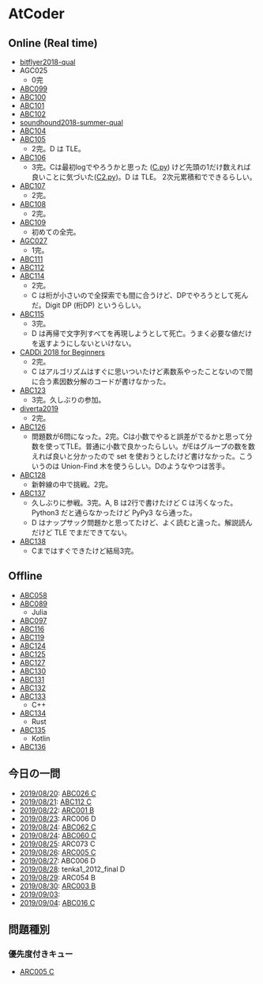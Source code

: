 # AtCoder

## Online (Real time)

- [bitflyer2018-qual](bitflyer2018-qual)
- AGC025
    - 0完
- [ABC099](ABC099)
- [ABC100](ABC100)
- [ABC101](ABC101)
- [ABC102](ABC102)
- [soundhound2018-summer-qual](soundhound2018-summer-qual)
- [ABC104](ABC104)
- [ABC105](ABC105)
    - 2完。D は TLE。
- [ABC106](ABC106)
    - 3完。Cは最初logでやろうかと思った ([C.py](ABC106/C.py)) けど先頭の1だけ数えれば良いことに気づいた([C2.py](ABC106/C2.py))。D は TLE。 2次元累積和でできるらしい。
- [ABC107](ABC107)
    - 2完。
- [ABC108](ABC108)
    - 2完。
- [ABC109](ABC109)
    - 初めての全完。
- [AGC027](AGC027)
    - 1完。
- [ABC111](ABC111)
- [ABC112](ABC112)
- [ABC114](ABC114)
    - 2完。
    - C は桁が小さいので全探索でも間に合うけど、DPでやろうとして死んだ。Digit DP (桁DP) というらしい。
- [ABC115](ABC115)
    - 3完。
    - D は再帰で文字列すべてを再現しようとして死亡。うまく必要な値だけを返すようにしないといけない。
- [CADDi 2018 for Beginners](caddi2018b)
    - 2完。
    - C はアルゴリズムはすぐに思いついたけど素数系やったことないので間に合う素因数分解のコードが書けなかった。
- [ABC123](ABC123)
    - 3完。久しぶりの参加。
- [diverta2019](diverta2019)
    - 2完。
- [ABC126](ABC126)
    - 問題数が6問になった。2完。Cは小数でやると誤差がでるかと思って分数を使ってTLE。普通に小数で良かったらしい。がEはグループの数を数えれば良いと分かったので set を使おうとしたけど書けなかった。こういうのは Union-Find 木を使うらしい。Dのようなやつは苦手。
- [ABC128](ABC128)
    - 新幹線の中で挑戦。2完。
- [ABC137](ABC137)
    - 久しぶりに参戦。3完。A, B は2行で書けたけど C は汚くなった。Python3 だと通らなかったけど PyPy3 なら通った。
    - D はナップサック問題かと思ってたけど、よく読むと違った。解説読んだけど TLE でまだできてない。
- [ABC138](ABC138)
    - Cまではすぐできたけど結局3完。

## Offline

- [ABC058](ABC058)
- [ABC089](ABC089)
    - Julia
- [ABC097](ABC097)
- [ABC116](ABC116)
- [ABC119](ABC119)
- [ABC124](ABC124)
- [ABC125](ABC125)
- [ABC127](ABC127)
- [ABC130](ABC130)
- [ABC131](ABC131)
- [ABC132](ABC132)
- [ABC133](ABC133)
    - C++
- [ABC134](ABC134)
    - Rust
- [ABC135](ABC135)
    - Kotlin
- [ABC136](ABC136)

## 今日の一問

- [2019/08/20](https://twitter.com/chokudai/status/1163662673529016321): [ABC026 C](ABC026/C.py)
- [2019/08/21](https://twitter.com/chokudai/status/1164158989019447296): [ABC112 C](ABC112/C_20190823.py)
- [2019/08/22](https://twitter.com/chokudai/status/1164399086520324096): [ARC001 B](ARC001/B.py)
- [2019/08/23](https://twitter.com/chokudai/status/1164839232285712385): ARC006 D
- [2019/08/24](https://twitter.com/chokudai/status/1165200566051463169): [ABC062 C](ABC062/C.py)
- [2019/08/24](https://twitter.com/chokudai/status/1165622130630742019): [ABC060 C](ABC060/C.py)
- [2019/08/25](https://twitter.com/chokudai/status/1165622130630742019): ARC073 C
- [2019/08/26](https://twitter.com/chokudai/status/1166013067794141184): [ARC005 C](ABC005/C.py)
- [2019/08/27](https://twitter.com/chokudai/status/1166223219386281984): ABC006 D
- [2019/08/28](https://twitter.com/chokudai/status/1166677835894816768): tenka1_2012_final D
- [2019/08/29](https://twitter.com/chokudai/status/1167064023491203072): ARC054 B
- [2019/08/30](https://twitter.com/chokudai/status/1167450946953043969): [ARC003 B](ABC003/B.py)
- [2019/09/03](https://twitter.com/chokudai/status/1168859353278844929): 
- [2019/09/04](https://twitter.com/chokudai/status/1169266091295510528): [ABC016 C](ABC016/C.py)


## 問題種別

### 優先度付きキュー

- [ARC005 C](ARC005/C.py)

